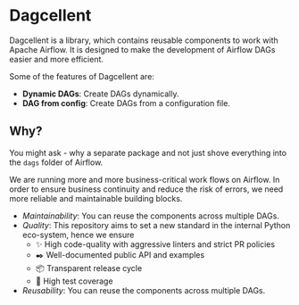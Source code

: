 # Dagcellent

Dagcellent is a library, which contains reusable components to work with Apache Airflow. It is designed to make the development of Airflow DAGs easier and more efficient.

Some of the features of Dagcellent are:
 
- **Dynamic DAGs**: Create DAGs dynamically.
- **DAG from config**: Create DAGs from a configuration file.


## Why?
You might ask - why a separate package and not just shove everything into the `dags` folder of Airflow.

We are running more and more business-critical work flows on Airflow. In order to ensure business continuity and reduce the risk of errors, we need more reliable and maintainable building blocks.


- *Maintainability*: You can reuse the components across multiple DAGs.
- *Quality*: This repository aims to set a new standard in the internal Python eco-system, hence we ensure
    - ✨ High code-quality with aggressive linters and strict PR policies
    - ✒️  Well-documented public API and examples
    - 📦 Transparent release cycle
    - 🧪 High test coverage
- *Reusability*: You can reuse the components across multiple DAGs.


